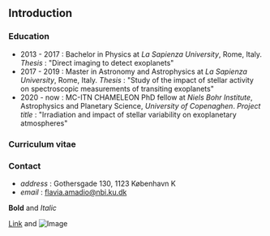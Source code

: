 ## Introduction


###  Education
   - 2013 - 2017 : Bachelor in Physics at _La Sapienza University_, Rome, Italy.
                    _Thesis_ : "Direct imaging to detect exoplanets"
   - 2017 - 2019 : Master in Astronomy and Astrophysics at _La Sapienza University_, Rome, Italy.
                    _Thesis_ : "Study of the impact of stellar activity on spectroscopic measurements of transiting exoplanets"
   - 2020 - now : MC-ITN CHAMELEON PhD fellow at _Niels Bohr Institute_, Astrophysics and Planetary Science, _University of Copenaghen_. 
                  _Project title_ : "Irradiation and impact of stellar variability on exoplanetary atmospheres"
   
### Curriculum vitae

### Contact
   - _address_ : Gothersgade 130, 1123 København K
   - _email_ : flavia.amadio@nbi.ku.dk
   



**Bold** and _Italic_ 

[Link](url) and ![Image](src)
```


